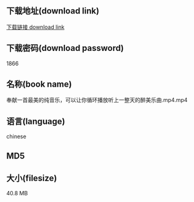## 下载地址(download link)
[下载链接 download link](https://voluble-croquembouche-d321dc.netlify.app/?s=%E5%A5%89%E7%8C%AE%E4%B8%80%E9%A6%96%E6%9C%80%E7%BE%8E%E7%9A%84%E7%BA%AF%E9%9F%B3%E4%B9%90%EF%BC%8C%E5%8F%AF%E4%BB%A5%E8%AE%A9%E4%BD%A0%E5%BE%AA%E7%8E%AF%E6%92%AD%E6%94%BE%E5%90%AC%E4%B8%8A%E4%B8%80%E6%95%B4%E5%A4%A9%E7%9A%84%E9%86%89%E7%BE%8E%E4%B9%90%E6%9B%B2.mp4)

## 下载密码(download password)
1866

## 名称(book name)
奉献一首最美的纯音乐，可以让你循环播放听上一整天的醉美乐曲.mp4.mp4

## 语言(language)
chinese

## MD5


## 大小(filesize)
40.8 MB
